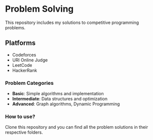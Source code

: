 # Problem Solving

This repository includes my solutions to competitive programming problems.

## Platforms
- Codeforces
- URI Online Judge
- LeetCode
- HackerRank

### Problem Categories
- **Basic**: Simple algorithms and implementation
- **Intermediate**: Data structures and optimization
- **Advanced**: Graph algorithms, Dynamic Programming

### How to use?
Clone this repository and you can find all the problem solutions in their respective folders.
